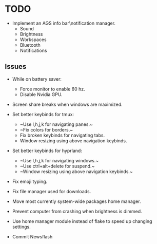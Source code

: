 # TODO

- Implement an AGS info bar\notification manager.
  - Sound
  - Brightness
  - Workspaces
  - Bluetooth
  - Notifications

## Issues

- While on battery saver: 
    - Force monitor to enable 60 hz.
    - Disable Nvidia GPU. 

- Screen share breaks when windows are maximized.

- Set better keybinds for tmux:
    - ~Use l,h,j,k for navigating panes.~
    - ~Fix colors for borders.~
    - Fix broken keybinds for navigating tabs.
    - Window resizing using above navigation keybinds.


- Set better keybinds for hyprland: 
    - ~Use l,h,j,k for navigating windows.~
    - ~Use ctrl+alt+delete for suspend.~
    - ~Window resizing using above navigation keybinds.~

- Fix emoji typing.

- Fix file manager used for downloads. 

- Move most currently system-wide packages home manager.

- Prevent computer from crashing when brightness is dimmed.

- Use home manager module instead of flake to speed up changing settings. 

- Commit Newsflash
